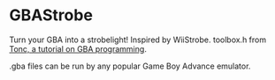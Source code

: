 # GBAStrobe
Turn your GBA into a strobelight! Inspired by WiiStrobe. toolbox.h from [Tonc, a tutorial on GBA programming](http://www.coranac.com/tonc/).


.gba files can be run by any popular Game Boy Advance emulator.
